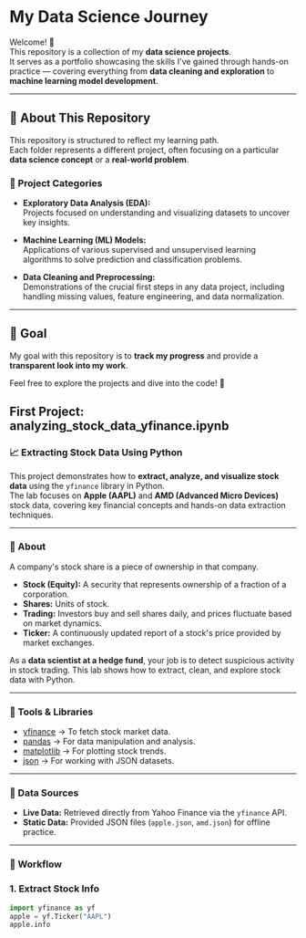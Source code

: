 # My Data Science Journey

Welcome! 👋  
This repository is a collection of my **data science projects**.  
It serves as a portfolio showcasing the skills I've gained through hands-on practice — covering everything from **data cleaning and exploration** to **machine learning model development**.

---

## 📂 About This Repository

This repository is structured to reflect my learning path.  
Each folder represents a different project, often focusing on a particular **data science concept** or a **real-world problem**.

### 🔑 Project Categories

- **Exploratory Data Analysis (EDA):**  
  Projects focused on understanding and visualizing datasets to uncover key insights.

- **Machine Learning (ML) Models:**  
  Applications of various supervised and unsupervised learning algorithms to solve prediction and classification problems.

- **Data Cleaning and Preprocessing:**  
  Demonstrations of the crucial first steps in any data project, including handling missing values, feature engineering, and data normalization.

---

## 🎯 Goal

My goal with this repository is to **track my progress** and provide a **transparent look into my work**.  

Feel free to explore the projects and dive into the code! 🚀

## First Project: analyzing_stock_data_yfinance.ipynb

### 📈 Extracting Stock Data Using Python

This project demonstrates how to **extract, analyze, and visualize stock data** using the `yfinance` library in Python.  
The lab focuses on **Apple (AAPL)** and **AMD (Advanced Micro Devices)** stock data, covering key financial concepts and hands-on data extraction techniques.

---

### 📝 About

A company's stock share is a piece of ownership in that company.  
- **Stock (Equity):** A security that represents ownership of a fraction of a corporation.  
- **Shares:** Units of stock.  
- **Trading:** Investors buy and sell shares daily, and prices fluctuate based on market dynamics.  
- **Ticker:** A continuously updated report of a stock's price provided by market exchanges.

As a **data scientist at a hedge fund**, your job is to detect suspicious activity in stock trading. This lab shows how to extract, clean, and explore stock data with Python.

---

### 🔧 Tools & Libraries

- [yfinance](https://pypi.org/project/yfinance/) → To fetch stock market data.  
- [pandas](https://pandas.pydata.org/) → For data manipulation and analysis.  
- [matplotlib](https://matplotlib.org/) → For plotting stock trends.  
- [json](https://docs.python.org/3/library/json.html) → For working with JSON datasets.  

---

### 📂 Data Sources

- **Live Data:** Retrieved directly from Yahoo Finance via the `yfinance` API.  
- **Static Data:** Provided JSON files (`apple.json`, `amd.json`) for offline practice.  

---

### 🚀 Workflow

### 1. Extract Stock Info
```python
import yfinance as yf
apple = yf.Ticker("AAPL")
apple.info

